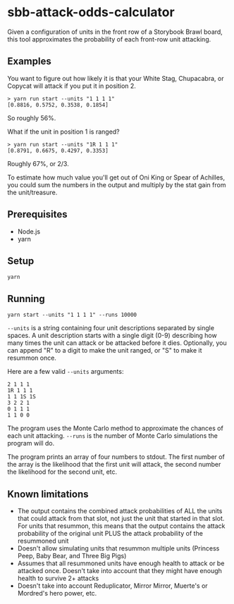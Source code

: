 # sbb-attack-odds-calculator

Given a configuration of units in the front row of a Storybook Brawl board, this tool approximates the probability of each front-row unit attacking.

## Examples

You want to figure out how likely it is that your White Stag, Chupacabra, or Copycat will attack if you put it in position 2.

```
> yarn run start --units "1 1 1 1"
[0.8816, 0.5752, 0.3538, 0.1854]
```

So roughly 56%.

What if the unit in position 1 is ranged?

```
> yarn run start --units "1R 1 1 1"
[0.8791, 0.6675, 0.4297, 0.3353]
```

Roughly 67%, or 2/3.

To estimate how much value you'll get out of Oni King or Spear of Achilles, you could sum the numbers in the output and multiply by the stat gain from the unit/treasure.

## Prerequisites

- Node.js
- yarn

## Setup

```shell
yarn
```

## Running

```shell
yarn start --units "1 1 1 1" --runs 10000
```

`--units` is a string containing four unit descriptions separated by single spaces. A unit description starts with a single digit (0-9) describing how many times the unit can attack or be attacked before it dies. Optionally, you can append "R" to a digit to make the unit ranged, or "S" to make it resummon once.

Here are a few valid `--units` arguments:

```
2 1 1 1
1R 1 1 1
1 1 1S 1S
3 2 2 1
0 1 1 1
1 1 0 0
```

The program uses the Monte Carlo method to approximate the chances of each unit attacking. `--runs` is the number of Monte Carlo simulations the program will do.

The program prints an array of four numbers to stdout. The first number of the array is the likelihood that the first unit will attack, the second number the likelihood for the second unit, etc.

## Known limitations

- The output contains the combined attack probabilities of ALL the units that could attack from that slot, not just the unit that started in that slot. For units that resummon, this means that the output contains the attack probability of the original unit PLUS the attack probability of the resummoned unit
- Doesn't allow simulating units that resummon multiple units (Princess Peep, Baby Bear, and Three Big Pigs)
- Assumes that all resummoned units have enough health to attack or be attacked once. Doesn't take into account that they might have enough health to survive 2+ attacks
- Doesn't take into account Reduplicator, Mirror Mirror, Muerte's or Mordred's hero power, etc.
